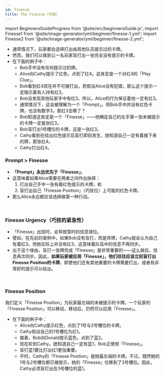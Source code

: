 ```yaml
---
id: finesse
title: The Finesse（巧技）
---
```


import BeginnersGuideProgress from '@site/src/beginnersGuide.js';
import Finesse1 from '@site/image-generator/yml/beginner/finesse-1.yml';
import Finesse2 from '@site/image-generator/yml/beginner/finesse-2.yml';

<BeginnersGuideProgress id="finesse" />

- 通常情况下，玩家都会选择打出由其他队员提示过的卡牌。
- 然而，我们可以做到让一名玩家盲打出一张完全没有提示的卡牌。
- 在下面的例子中：
  - Bob手中没有任何提示过的牌。
  - Alive向Cathy提示了红色，点到了红4。这肯定是一个对红4的「Play Clue」。
  - Bob看到红4现在并不可被打出，若假设Alice没有犯错，那么这个提示一定暗示着有人持有红3。
  - Bob没发现其他玩家手中有红3。所以，Alice的行为保证着他一定有红3。
  - 通常情况下，这会被理解为一个「Prompt」。但Bob手中并没有红色卡牌，也没有数字3。那红3去哪了？
  - Bob知道这肯定是一个「Finesse」——他确定自己的左手第一张未被提示的卡牌一定是张红3。
  - Bob盲打出1号槽位的卡牌，这是一张红3。
  - Cathy看到在给出红色提示后盲打即刻发生，她知道自己一定有着接下来的牌，那张红4。
  - Cathy打出红4。

<Finesse1 />

### Prompt > Finesse

- **「Prompt」永远优先于「Finesse」**。
- 这意味着如果Alice需要在两者之间作出抉择：
  1. 打出自己手中一张有着红色提示的卡牌，和
  1. 盲打出自己「Finesse Position」（巧技位）上可能的红色卡牌。
- 那么Alice永远都应该选择做第一种行动。

<br />

### Finesse Urgency（巧技的紧急性）

- 「Finesse」出现时，会导致暂时的信息错位。
- 譬如，在先前的案例中，如果Bob没有盲打，而是弃牌，Cathy就会认为自己有着红3。但她实际上并没有红3，这意味着队伍中的信息不再同步。
- 出于这个缘由，盲打一张牌完成「Finesse」是非常重要的——这么做后，信息再次同步。因此，**如果玩家被应用「Finesse」，他们往往应该立刻盲打出Finesse Position的卡牌**，即使他们还有其他重要的卡牌需要打出，或者有非常好的提示可以给出。

<br />

### Finesse Position

我们定义「Finesse Position」为玩家最左端的未被提示的卡牌。一个玩家的「Finesse Position」可以移动，移动后，仍然可以应用「Finesse」。
- 在下面的例子中：
  - Alice向Cathy提示红色，点到了1号与2号槽位的卡牌。
  - Cathy假设自己的1号槽位为红1。
  - 接着，Bob向Donald提示蓝色，点到了蓝2。
  - 现在轮到Cathy。她知道自己一定有蓝1，Bob正使用「Finesse」。
  - 盲打蓝1要比打出红1更加重要。
  - 平时，Cathy的「Finesse Position」是她最左端的卡牌。不过，既然她的1号与2号槽位都已被提示，她的「Finesse」位移到了3号槽位。因此，Cathy必须盲打出在3号槽位的蓝1。

<Finesse2 />
